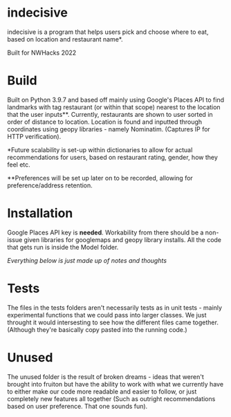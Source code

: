 # indecisive

indecisive is a program that helps users pick and choose where to eat, based on location and restaurant name*. 

Built for NWHacks 2022

# Build
Built on Python 3.9.7 and based off mainly using Google's Places API to find landmarks with tag restaurant (or within that scope) nearest to the location that the user inputs**. Currently, restaurants are shown to user sorted in order of distance to location. Location is found and inputted through coordinates using geopy libraries - namely Nominatim. (Captures IP for HTTP verification).

*Future scalability is set-up within dictionaries to allow for actual recommendations for users, based on restaurant rating, gender, how they feel etc.

**Preferences will be set up later on to be recorded, allowing for preference/address retention. 

# Installation
Google Places API key is **needed**. Workability from there should be a non-issue given libraries for googlemaps and geopy library installs. All the code that gets run is inside the Model folder. 

*Everything below is just made up of notes and thoughts* 
# Tests
The files in the tests folders aren't necessarily tests as in unit tests - mainly experimental functions that we could pass into larger classes. We just throught it would intersesting to see how the different files came together. (Although they're basically copy pasted into the running code.)

# Unused
The unused folder is the result of broken dreams - ideas that weren't brought into fruiton but have the ability to work with what we currently have to either make our code more readable and easier to follow, or just completely new features all together (Such as outright recommendations based on user preference. That one sounds fun).
